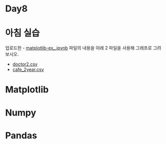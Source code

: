 # Day8


# 아침 실습

업로드한 - [matplotlib-ex_.ipynb](./matplotlib-ex_.ipynb) 파일의 내용을 아래 2 파일을 사용해 그래프로 그려보시오.

- [doctor2.csv](./doctor2.csv)
- [cafe_2year.csv](./cafe_2year.csv)



# Matplotlib

# Numpy

# Pandas

